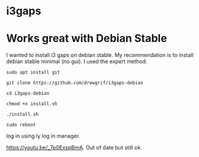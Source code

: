 # i3gaps
# Works great with Debian Stable
I wanted to install i3 gaps on debian stable.
My recommendation is to install debian stable minimal (no gui).
I used the expert method.

```
sudo apt install git

git clone https://github.com/drewgrif/i3gaps-debian

cd i3gaps-debian

chmod +x install.sh

./install.sh

sudo reboot
```

log in using ly log in manager.

https://youtu.be/_7p0ExspBmA.  Out of date but still ok.
